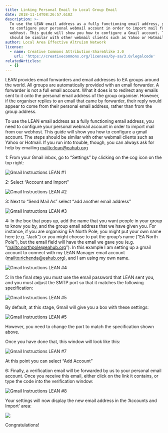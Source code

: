 ```yaml
---
title: Linking Personal Email to Local Group Email
date: 2018-11-14T08:26:57.618Z
description: >-
  To use the LEAN email address as a fully functioning email address, you need
  to configure your personal webmail account in order to import mail from our
  webhost. This guide will show you how to configure a Gmail account. The steps
  should be similar with other webmail clients such as Yahoo or Hotmail.
author: Local Area Effective Altruism Network
license:
  - name: Creative Commons Attribution-ShareAlike 3.0
    url: 'https://creativecommons.org/licenses/by-sa/3.0/legalcode'
relatedArticles:
  - {}
---
```

LEAN provides email forwarders and email addresses to EA groups around the world. All groups are automatically provided with an email forwarder. A forwarder is not a full email account. What it does is to redirect any emails sent to it onto the personal email address of the group organiser. However, if the organiser replies to an email that came by forwarder, their reply would appear to come from their personal email address, rather than from the group address.

To use the LEAN email address as a fully functioning email address, you need to configure your personal webmail account in order to import mail from our webhost. This guide will show you how to configure a gmail account. The steps should be similar with other webmail clients such as Yahoo or Hotmail. If you run into trouble, though, you can always ask for help by emailing <mailto:lean@eahub.org>

1: From your Gmail inbox, go to “Settings” by clicking on the cog icon on the top right:

![Gmail Instructions LEAN #1](/img/gmail_lean_1.png)

2: Select “Account and Import” 

![Gmail Instructions LEAN #2](/img/gmail_lean_2.png)

3: Next to “Send Mail As” select “add another email address”

![Gmail Instructions LEAN #3](/img/gmail_lean_3.png)

4: In the box that pops up, add the name that you want people in your group to know you by, and the group email address that we have given you. For instance, if you are organising EA North Pole, you might put your own name here (e.g. “Jack”) or you might choose to put the group’s name (“EA North Pole”), but the email field will have the email we gave you (e.g. “<mailto:northpole@eahub.org>”). In this example I am setting up a gmail account to connect with my LEAN Manager email account (<mailto:richenda@eahub.org>), and I am using my own name.

![Gmail Instructions LEAN #4](/img/gmail_lean_4.png)

5: In the final step you must use the email password that LEAN sent you, and you must adjust the SMTP port so that it matches the following specification:

![Gmail Instructions LEAN #5](/img/gmail_lean_5.png)

By default, at this stage, Gmail will give you a box with these settings:

![Gmail Instructions LEAN #5](/img/gmail_lean_6.png)

However, you need to change the port to match the specification shown above.

Once you have done that, this window will look like this:

![Gmail Instructions LEAN #7](/img/gmail_lean_7.png)

At this point you can select “Add Account”

6: Finally, a verification email will be forwarded by us to your personal email account. Once you receive this email, either click on the link it contains, or type the code into the verification window:

![Gmail Instructions LEAN #8](/img/gmail_lean_8.png)

Your settings will now display the new email address in the ‘Accounts and Import’ area:

![](/img/gmail_lean_9.png)

Congratulations!
